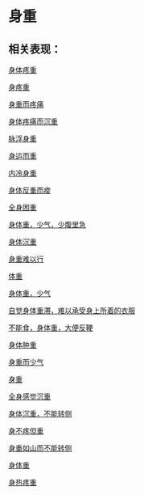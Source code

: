 # 身重

## 相关表现：

[身体疼重](https://zuoye.gmzyh.com/search?key=身体疼重)
[身疼重](https://zuoye.gmzyh.com/search?key=身疼重)
[身重而疼痛](https://zuoye.gmzyh.com/search?key=身重而疼痛)
[身体疼痛而沉重](https://zuoye.gmzyh.com/search?key=身体疼痛而沉重)
[脉浮身重](https://zuoye.gmzyh.com/search?key=脉浮身重)
[身运而重](https://zuoye.gmzyh.com/search?key=身运而重)
[内冷身重](https://zuoye.gmzyh.com/search?key=内冷身重)
[身体反重而痠](https://zuoye.gmzyh.com/search?key=身体反重而痠)
[全身困重](https://zuoye.gmzyh.com/search?key=全身困重)
[身体重，少气，少腹里急](https://zuoye.gmzyh.com/search?key=身体重，少气，少腹里急)
[身体沉重](https://zuoye.gmzyh.com/search?key=身体沉重)
[身重难以行](https://zuoye.gmzyh.com/search?key=身重难以行)
[体重](https://zuoye.gmzyh.com/search?key=体重)
[身体重，少气](https://zuoye.gmzyh.com/search?key=身体重，少气)
[自觉身体重滞，难以承受身上所着的衣服](https://zuoye.gmzyh.com/search?key=自觉身体重滞，难以承受身上所着的衣服)
[不能食，身体重，大便反鞕](https://zuoye.gmzyh.com/search?key=不能食，身体重，大便反鞕)
[身体肿重](https://zuoye.gmzyh.com/search?key=身体肿重)
[身重而少气](https://zuoye.gmzyh.com/search?key=身重而少气)
[身重](https://zuoye.gmzyh.com/search?key=身重)
[全身感觉沉重](https://zuoye.gmzyh.com/search?key=全身感觉沉重)
[身体沉重，不能转侧](https://zuoye.gmzyh.com/search?key=身体沉重，不能转侧)
[身不疼但重](https://zuoye.gmzyh.com/search?key=身不疼但重)
[身重如山而不能转侧](https://zuoye.gmzyh.com/search?key=身重如山而不能转侧)
[身体重](https://zuoye.gmzyh.com/search?key=身体重)
[身热疼重](https://zuoye.gmzyh.com/search?key=身热疼重)